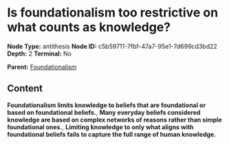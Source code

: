 # Is foundationalism too restrictive on what counts as knowledge?

**Node Type:** antithesis
**Node ID:** c5b59711-7fbf-47a7-95e1-7d699cd3bd22
**Depth:** 2
**Terminal:** No

**Parent:** [Foundationalism](foundationalism.md)

## Content

**Foundationalism limits knowledge to beliefs that are foundational or based on foundational beliefs.**, **Many everyday beliefs considered knowledge are based on complex networks of reasons rather than simple foundational ones.**, **Limiting knowledge to only what aligns with foundational beliefs fails to capture the full range of human knowledge.**
